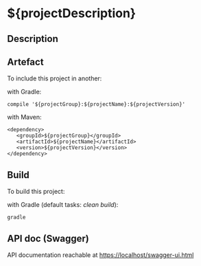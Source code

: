 # ${projectDescription}

## Description

## Artefact

To include this project in another:

with Gradle:

    compile '${projectGroup}:${projectName}:${projectVersion}'

with Maven:

    <dependency>
       <groupId>${projectGroup}</groupId>
       <artifactId>${projectName}</artifactId>
       <version>${projectVersion}</version>
    </dependency>

## Build

To build this project:

with Gradle (default tasks: _clean build_):

    gradle

## API doc (Swagger)

API documentation reachable at [https://localhost/swagger-ui.html](https://localhost/swagger-ui.html)
